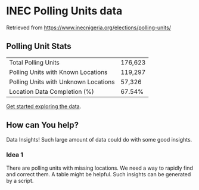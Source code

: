 # INEC Polling Units data

Retrieved from https://www.inecnigeria.org/elections/polling-units/

## Polling Unit Stats

|  |  |
| -- | -- |
| Total Polling Units | 176,623 |
| Polling Units with Known Locations | 119,297 |
| Polling Units with Unknown Locations |  57,326 |
| Location Data Completion (%) | 67.54% |

[Get started exploring the data](./states/README.md).
      
<!-- End of PU stats -->

## How can You help?

Data Insights! Such large amount of data could do with some good insights.

### Idea 1

There are polling units with missing locations. We need a way to rapidly find and correct them. A table might be helpful. Such insights can be generated by a script.

